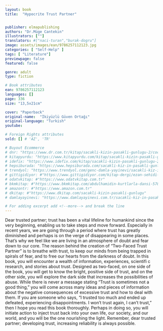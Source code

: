 ```yaml
---
layout: book
title:  "Hypocrite Trust Partner"


publisher: elmapublishing
authors: "Dr.Müge Cantekin"
illustrators: [""]
translators: #["naci-turan","burak-dogru"]
image: assets/images/ean/9786257112123.jpg
categories: [ "Self-Help" ]
tags: [ "Literature"]
previewpage: false
featured: false

genre: adult
type: fiction

# Book attributes
ean: 9786257112123
languages: []
page: 336
size: "13,5x21cm"

cover: "Paperback"
original-name:  "İkiyüzlü Güven Ortağı"
original-language: "Turkish"
youtube:

# Foreign Rights attributes
sold: [] # 'AZ', 'TR'

# Buyout Ecommerce
# dnr: "https://www.dr.com.tr/kitap/sacakli-kizin-pasakli-gunlugu-2/cocuk-ve-genclik/genclik-10-yas/roman-oyku/urunno=0001893059001"
# kitapyurdu: "https://www.kitapyurdu.com/kitap/sacakli-kizin-pasakli-gunlugu-2-/560122.html&filter_name=Sa%C3%A7akl%C4%B1+K%C4%B1z%27%C4%B1n+Pasakl%C4%B1+G%C3%BCnl%C3%BC%C4%9F%C3%BC+2"
# idefix: "https://www.idefix.com/kitap/sacakli-kizin-pasakli-gunlugu-2/cocuk-ve-genclik/genclik-10-yas/roman-oyku/urunno=0001893059001"
# hepsiburada: "https://www.hepsiburada.com/sacakli-kiz-in-pasakli-gunlugu-2-damla-yayinevi-p-HBV000012ER86"
# trendyol: "https://www.trendyol.com/genc-damla-yayinevi/sacakli-kiz-in-pasakli-gunlugu-2-p-54825777"
# gittigidiyor: #"https://www.gittigidiyor.com/kitap-dergi/ezan-sehidi-adnan-menderes_pdp_732728793"
# odatvkitap: #"https://www.odatvkitap.com.tr"
# bkmkitap: #"https://www.bkmkitap.com/abdulhamidin-kurtlarla-dansi-578226"
# amazontr: #"https://www.amazon.com.tr"
# dkitap: #"https://www.dkitap.com/sacakli-kizin-pasakli-gunlugu"
# damlayayinevi: "https://www.damlayayinevi.com.tr/sacakli-kiz-in-pasakli-gunlugu-2-bu-iste-bi-terslik-var"

# For adding excerpt add <!--more--> and break the line
---
```

Dear trusted partner; trust has been a vital lifeline
for humankind since the very beginning, enabling
us to take steps and move forward. Especially in
recent years, we are going through a period where
trust has greatly diminished and perhaps is on the
verge of disappearing in some places. That’s why
we feel like we are living in an atmosphere of doubt
and fear down to our core. The reason behind the
creation of “Two-Faced Trust Partner” is to breathe
with trust, to keep our minds from being trapped
in spirals of fear, and to free our hearts from the
darkness of doubt.
In this book, you will encounter a wealth of information, experiences, scientifi c research, and stories
about trust. Designed as two-faced, on one side of
the book, you will get to know the bright, positive side
of trust, and on the other side, you will explore the
dark side that increases the possibilities of abuse.
While there is never a message stating “Trust is
sometimes not a good thing,” you will come across
many ideas and pieces of information about the
negative consequences of excessive trust and how
to deal with them. If you are someone who says, “I
trusted too much and ended up defeated, experiencing disappointments. I won’t trust again, I can’t
trust,” then I hope you read this book thoroughly.
Perhaps in doing so, you will initiate action to inject
trust back into your own life, our society, and our
world, and you will be the one nourishing the light.
Remember, dear trusted partner; developing trust,
increasing reliability is always possible.
<!--more--> 

